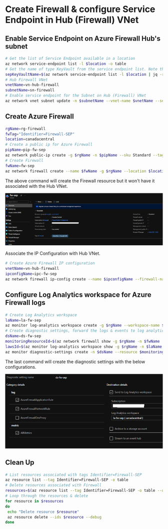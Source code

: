 # Create Firewall & configure Service Endpoint  in Hub (Firewall) VNet
## Enable Service Endpoint on Azure Firewall Hub's subnet
```bash
# Get the list of Service Endpoint available in a location
az network service-endpoint list -l $location -o table
# Get the name of type KeyVault from the service endpoint list. Note that "contains" is case-sensitive
sepKeyVaultName=$(az network service-endpoint list -l $location | jq -r '.[] | select(.name | contains("Key")) | .name')
# Hub Firewall VNet
vnetName=vn-hub-firewall
subnetName=sn-firewall
# Enable service endpoint for the Subnet on Hub (Firewall) VNet 
az network vnet subnet update -n $subnetName --vnet-name $vnetName --service-endpoints $sepKeyVaultName -g $rgName
```
## Create Azure Firewall
```bash
rgName=rg-firewall
fwTag="Identifier=Firewall-SEP"
location=canadacentral
# Create a public ip for Azure Firewall
pipName=pip-fw-sep
az network public-ip create -g $rgName -n $pipName --sku Standard --tags $fwTag --allocation-method Static --verbose
# Create Firewall
fwName=fw-sep
az network firewall create --name $fwName -g $rgName --location $location --tags $fwTag --verbose
```
The above command will create the Firewall resource but it won't have it associated with the Hub VNet.

![Alt text](/images/fw-without-ipconfig.png)

Associate the IP Configuration with Hub VNet.
```bash
# Create Azure Firewall IP configuration
vnetName=vn-hub-firewall
ipconfigName=ipc-fw-sep
az network firewall ip-config create --name $ipconfigName --firewall-name $fwName --public-ip-address $pipName --vnet-name $vnetName -g $rgName --verbose
```

## Configure Log Analytics workspace for Azure Firewall logs
```bash
# Create Log Analytics workspace
laName=la-fw-sep
az monitor log-analytics workspace create -g $rgName --workspace-name $laName --location $location --tags $fwTag --verbose
# Create diagnostic settings, forward the logs & events to log analytics workspace 
dsName=ds-fw-sep
monitoringResourceId=$(az network firewall show -g $rgName -n $fwName | jq -r ".id")
lawsId=$(az monitor log-analytics workspace show -g $rgName -n $laName | jq -r ".id")
az monitor diagnostic-settings create -n $dsName --resource $monitoringResourceId --workspace $lawsId --logs '[{"category":"AzureFirewallApplicationRule","Enabled":true}, {"category":"AzureFirewallNetworkRule","Enabled":true}]' --metrics '[{"category": "AllMetrics","Enabled": true}]' --verbose
``` 
The last command will create the diagnostic settings with the below configurations.

![Alt text](/images/diagnostics-firewall.png)

## Clean Up
```bash
# List resources associated with tags Identifier=Firewall-SEP
az resource list --tag Identifier=Firewall-SEP -o table
# Delete resources associated with Firewall
resources=$(az resource list --tag Identifier=Firewall-SEP -o table --query "[].id" -o tsv)
# Loop through the resources & delete
for resource in $resources
do
 echo "Delete resource $resource"
 az resource delete --ids $resource --debug
done
```

